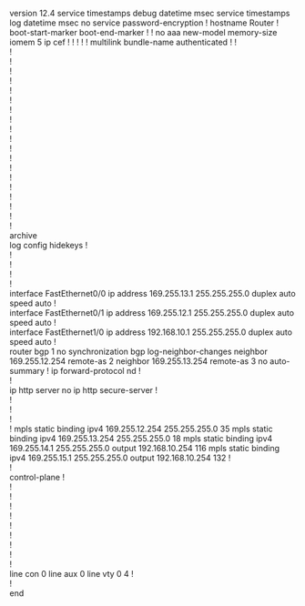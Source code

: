 version 12.4
service timestamps debug datetime msec
service timestamps log datetime msec
no service password-encryption
!
hostname Router
!
boot-start-marker
boot-end-marker
!
!
no aaa new-model
memory-size iomem 5
ip cef
!
!
!
!
!
multilink bundle-name authenticated
!
!         
!         
!         
!         
!         
!         
!         
!         
!         
!         
!         
!         
!         
!         
!         
!         
!         
!         
!         
!         
archive   
 log config
  hidekeys
  !         
!         
!         
!         
!         
interface FastEthernet0/0
 ip address 169.255.13.1 255.255.255.0
 duplex auto
 speed auto
!         
interface FastEthernet0/1
 ip address 169.255.12.1 255.255.255.0
 duplex auto
 speed auto
!         
interface FastEthernet1/0
 ip address 192.168.10.1 255.255.255.0
 duplex auto
 speed auto
!    
router bgp 1
 no synchronization
 bgp log-neighbor-changes
 neighbor 169.255.12.254 remote-as 2
 neighbor 169.255.13.254 remote-as 3
 no auto-summary
! 
ip forward-protocol nd
!         
!         
ip http server
no ip http secure-server
!         
!         
!         
!         
! 
mpls static binding ipv4 169.255.12.254 255.255.255.0 35
mpls static binding ipv4 169.255.13.254 255.255.255.0 18
mpls static binding ipv4 169.255.14.1 255.255.255.0 output 192.168.10.254 116
mpls static binding ipv4 169.255.15.1 255.255.255.0 output 192.168.10.254 132
!         
!         
control-plane
!         
!         
!         
!         
!         
!         
!         
!         
!         
!         
line con 0
line aux 0
line vty 0 4
!         
!         
end 